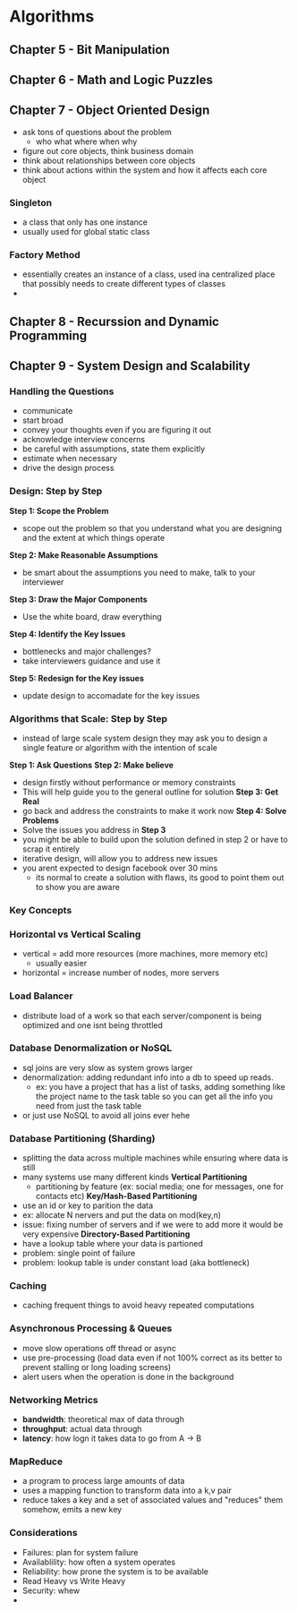 # Algorithms

## Chapter 5 - Bit Manipulation

## Chapter 6 - Math and Logic Puzzles

## Chapter 7 - Object Oriented Design

- ask tons of questions about the problem
  - who what where when why
- figure out core objects, think business domain
- think about relationships between core objects
- think about actions within the system and how it affects each core object

### Singleton
  - a class that only has one instance
  - usually used for global static class 

### Factory Method
  - essentially creates an instance of a class, used ina centralized place that possibly needs to create different types of classes
  - 

## Chapter 8 - Recurssion and Dynamic Programming

## Chapter 9 - System Design and Scalability

### Handling the Questions
- communicate
- start broad
- convey your thoughts even if you are figuring it out
- acknowledge interview concerns
- be careful with assumptions, state them explicitly
- estimate when necessary
- drive the design process
  
### Design: Step by Step

**Step 1: Scope the Problem**
- scope out the problem so that you understand what you are designing and the extent at which things operate

**Step 2: Make Reasonable Assumptions**
- be smart about the assumptions you need to make, talk to your interviewer

**Step 3: Draw the Major Components**
- Use the white board, draw everything
  
**Step 4: Identify the Key Issues**
- bottlenecks and major challenges?
- take interviewers guidance and use it
  
**Step 5: Redesign for the Key issues**
- update design to accomadate for the key issues
  
### Algorithms that Scale: Step by Step
- instead of large scale system design they may ask you to design a single feature or algorithm with the intention of scale

**Step 1: Ask Questions**
**Step 2: Make believe**
- design firstly without performance or memory constraints
- This will help guide you to the general outline for solution
**Step 3: Get Real**
- go back and address the constraints to make it work now
**Step 4: Solve Problems**
- Solve the issues you address in **Step 3**
- you might be able to build upon the solution defined in step 2 or have to scrap it entirely
- iterative design, will allow you to address new issues
- you arent expected to design facebook over 30 mins
  - its normal to create a solution with flaws, its good to point them out to show you are aware
  

### Key Concepts

### Horizontal vs Vertical Scaling
- vertical = add more resources (more machines, more memory etc)
    - usually easier
- horizontal = increase number of nodes, more servers

### Load Balancer
- distribute load of a work so that each server/component is being optimized and one isnt being throttled

### Database Denormalization or NoSQL
- sql joins are very slow as system grows larger
- denormalization: adding redundant info into a db to speed up reads.
  - ex: you have a project that has a list of tasks, adding something like the project name to the task table so you can get all the info you need from just the task table
- or just use NoSQL to avoid all joins ever hehe

### Database Partitioning (Sharding)
- splitting the data across multiple machines while ensuring where data is still
- many systems use many different kinds
**Vertical Partitioning**
  - partitioning by feature (ex: social media; one for messages, one for contacts etc)
**Key/Hash-Based Partitioning**
- use an id or key to parition the data
- ex: allocate N nervers and put the data on mod(key,n) 
- issue: fixing number of servers and if we were to add more it would be very expensive
**Directory-Based Partitioning**
- have a lookup table where your data is partioned
- problem: single point of failure
- problem: lookup table is under constant load (aka bottleneck)

### Caching
- caching frequent things to avoid heavy repeated computations

### Asynchronous Processing & Queues
- move slow operations off thread or async
- use pre-processing (load data even if not 100% correct as its better to prevent stalling or long loading screens)
- alert users when the operation is done in the background
  
### Networking Metrics
- **bandwidth**: theoretical max of data through
- **throughput**: actual data through
- **latency**: how logn it takes data to go from A -> B

### MapReduce
- a program to process large amounts of data
- uses a mapping function to transform data into a k,v pair
- reduce takes a key and a set of associated values and "reduces" them somehow, emits a new key

### Considerations
- Failures: plan for system failure
- Availablility: how often a system operates
- Reliability: how prone the system is to be available
- Read Heavy vs Write Heavy
- Security: whew
- 
